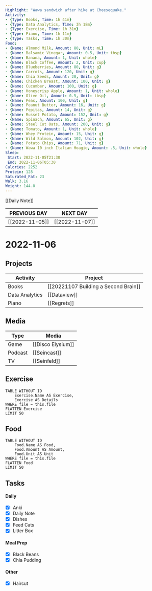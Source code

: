 ```yaml
---
Highlight: "Wawa sandwich after hike at Cheesequake."
Activity:
- {Type: Books, Time: 1h 41m}
- {Type: Data Analytics, Time: 3h 18m}
- {Type: Exercise, Time: 1h 31m}
- {Type: Piano, Time: 1h 11m}
- {Type: Tasks, Time: 1h 30m}
Food:
- {Name: Almond Milk, Amount: 80, Unit: mL}
- {Name: Balsamic Vinegar, Amount: 0.5, Unit: tbsp}
- {Name: Banana, Amount: 1, Unit: whole}
- {Name: Black Coffee, Amount: 2, Unit: cup}
- {Name: Blueberries, Amount: 80, Unit: g}
- {Name: Carrots, Amount: 120, Unit: g}
- {Name: Chia Seeds, Amount: 20, Unit: g}
- {Name: Chicken Breast, Amount: 100, Unit: g}
- {Name: Cucumber, Amount: 100, Unit: g}
- {Name: Honeycrisp Apple, Amount: 1, Unit: whole}
- {Name: Olive Oil, Amount: 0.5, Unit: tbsp}
- {Name: Peas, Amount: 100, Unit: g}
- {Name: Peanut Butter, Amount: 16, Unit: g}
- {Name: Pepitas, Amount: 14, Unit: g}
- {Name: Russet Potato, Amount: 152, Unit: g}
- {Name: Spinach, Amount: 65, Unit: g}
- {Name: Steel Cut Oats, Amount: 200, Unit: g}
- {Name: Tomato, Amount: 1, Unit: whole}
- {Name: Whey Protein, Amount: 15, Unit: g}
- {Name: Wild Salmon, Amount: 102, Unit: g}
- {Name: Potato Chips, Amount: 71, Unit: g}
- {Name: Wawa 10 inch Italian Hoagie, Amount: .5, Unit: whole}
Sleep: 
 Start: 2022-11-05T21:30
 End: 2022-11-06T05:30
Calories: 2252
Protein: 128
Saturated_Fat: 23
Walk: 3.16
Weight: 144.8
---
```

[[Daily Note]]

| **PREVIOUS DAY**            | **NEXT DAY**               |
| --------------------------- | -------------------------- |
| [[2022-11-05]] | [[2022-11-07]] |

# 2022-11-06

## Projects
| Activity       | Project                     |
| -------------- | --------------------------- |
| Books          | [[20221107 Building a Second Brain]] |
| Data Analytics | [[Dataview]]          |
| Piano          | [[Regrets]]                 |

## Media
| Type        | Media             |
| ----------- | ----------------- |
| Game        | [[Disco Elysium]] |
| Podcast     | [[Seincast]]      |
| TV          | [[Seinfeld]]      |

## Exercise
```dataview
TABLE WITHOUT ID
	Exercise.Name AS Exercise,
	Exercise AS Details
WHERE file = this.file
FLATTEN Exercise
LIMIT 50
```

## Food
```dataview
TABLE WITHOUT ID
	Food.Name AS Food,
	Food.Amount AS Amount,
	Food.Unit AS Unit
WHERE file = this.file
FLATTEN Food
LIMIT 50
```

## Tasks
#### Daily
- [x] Anki
- [x] Daily Note
- [x] Dishes
- [x] Feed Cats
- [x] Litter Box

#### Meal Prep
- [x] Black Beans
- [x] Chia Pudding

#### Other
- [x] Haircut